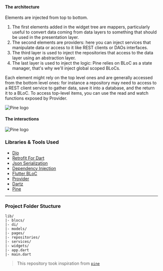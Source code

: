 #### The architecture
Elements are injected from top to bottom. 
1. The first elements added in the widget tree are mappers, particularly useful to convert data coming from data layers to something that should be used in the presentation layer.
2. The second elements are providers: here you can inject services that manipulate data or access to it like REST clients or DAOs interfaces.
3. The third layer is used to inject the repositories that access to the data layer using an abstraction layer.
4. The last layer is used to inject the logic: Pine relies on BLoC as a state manager, that's why we'll inject global scoped BLoCs.

Each element might rely on the top level ones and are generally accessed from the bottom level ones: for instance a repository may need to access to a REST client service to gather data, save it into a database, and the return it to a BLoC.
To access top-level items, you can use the read and watch functions exposed by Provider.

<img src="https://raw.githubusercontent.com/MyLittleSuite/pine/master/assets/architecture.png" alt="Pine logo" border="0">

#### The interactions
<img src="https://raw.githubusercontent.com/MyLittleSuite/pine/master/assets/interaction.png" alt="Pine logo" border="0">


### Libraries & Tools Used

* [Dio](https://github.com/flutterchina/dio)
* [Retrofit For Dart](https://github.com/trevorwang/retrofit.dart/)
* [Json Serialization](https://github.com/dart-lang/json_serializable)
* [Dependency Injection](https://github.com/fluttercommunity/get_it)
* [Flutter BLoC](https://pub.dev/packages/flutter_bloc)
* [Provider](https://pub.dev/packages/provider)
* [Dartz](https://pub.dev/packages/dartz)
* [Pine](https://github.com/MyLittleSuite/pine)
---


### Project Folder Stucture

```
lib/
|- blocs/
|- di/
|- models/
|- pages/
|- repositories/
|- services/
|- widgets/
|- app.dart
|- main.dart
```

> This repository took inspiration from [`pine`](https://github.com/MyLittleSuite/pine)
